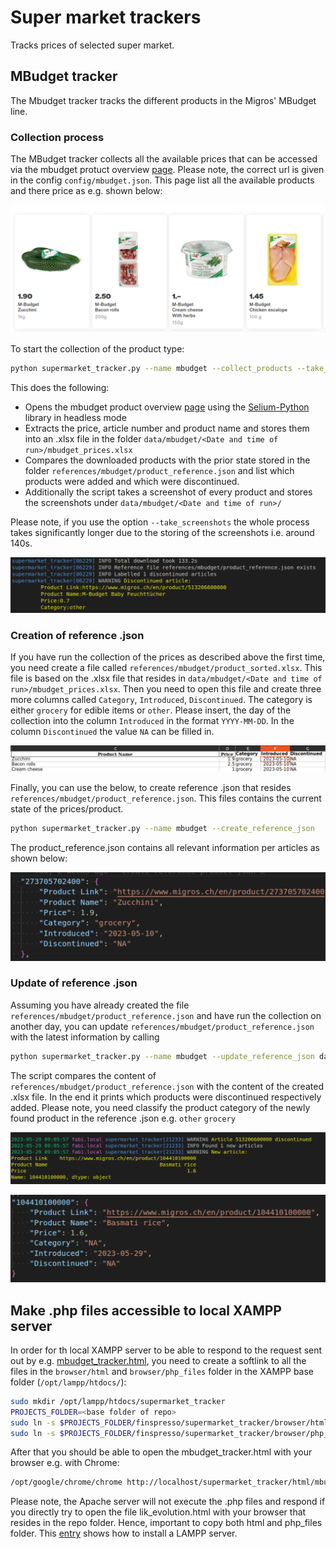# Super market trackers

Tracks prices of selected super market.

## MBudget tracker

The Mbudget tracker tracks the different products in the Migros' MBudget line.

### Collection process

The MBudget tracker collects all the available prices that can be accessed via the mbudget protuct overview [page](https://www.migros.ch/en/brand/m-budget). Please note, the correct url is given in the config `config/mbudget.json`. This page list all the available products and there price as e.g. shown below:

![mbudget_base](images/mbudget_base.png)

To start the collection of the product type:

```sh
python supermarket_tracker.py --name mbudget --collect_products --take_screenshots
```

This does the following:

- Opens the mbudget product overview [page](https://www.migros.ch/en/brand/m-budget) using the [Selium-Python](https://selenium-python.readthedocs.io/) library in headless mode
- Extracts the price, article number and product name and stores them into an .xlsx file in the folder `data/mbudget/<Date and time of run>/mbudget_prices.xlsx`
- Compares the downloaded products with the prior state stored in the folder `references/mbudget/product_reference.json` and list which products were added and which were discontinued.
- Additionally the script takes a screenshot of every product and stores the screenshots under `data/mbudget/<Date and time of run>/`

Please note, if you use the option `--take_screenshots` the whole process takes significantly longer due to the storing of the screenshots i.e. around 140s.

![collect](images/collect.png)

### Creation of reference .json

If you have run the collection of the prices as described above the first time, you need create a file called `references/mbudget/product_sorted.xlsx`. This file is based on the .xlsx file that resides in `data/mbudget/<Date and time of run>/mbudget_prices.xlsx`. Then you need to open this file and create three more columns called `Category`, `Introduced`, `Discontinued`. The category is either `grocery` for edible items or `other`. Please insert, the day of the collection into the column `Introduced` in the format `YYYY-MM-DD`. In the column `Discontinued` the value `NA` can be filled in.

![product_sorted](images/product_sorted.png)

Finally, you can use the below, to create reference .json that resides `references/mbudget/product_reference.json`. This files contains the current state of the prices/product.

```sh
python supermarket_tracker.py --name mbudget --create_reference_json
```

The product_reference.json contains all relevant information per articles as shown below:

![product_reference_json](images/product_reference_json.png)

### Update of reference .json

Assuming you have already created the file `references/mbudget/product_reference.json` and have run the collection on another day, you can update `references/mbudget/product_reference.json` with the latest information by calling

```sh
python supermarket_tracker.py --name mbudget --update_reference_json data/mbudget/<Date and time of run>/mbudget_prices.xlsx
```

The script compares the content of `references/mbudget/product_reference.json` with the content of the created .xlsx file. In the end it prints which products were discontinued respectively added. Please note, you need classify the product category of the newly found product in the reference .json e.g. `other` `grocery`

![basmati1](images/basmati_rice.png)

![basmati2](images/basmati_rice2.png)

## Make .php files accessible to local XAMPP server

In order for th local XAMPP server to be able to respond to the request sent out by e.g. [mbudget_tracker.html](browser/html/mbudget_tracker.html), you need to create a softlink to all the files in the `browser/html` and `browser/php_files` folder in the XAMPP base folder (`/opt/lampp/htdocs/`):

```sh
sudo mkdir /opt/lampp/htdocs/supermarket_tracker
PROJECTS_FOLDER=<base folder of repo>
sudo ln -s $PROJECTS_FOLDER/finspresso/supermarket_tracker/browser/html /opt/lampp/htdocs/supermarket_tracker/html
sudo ln -s $PROJECTS_FOLDER/finspresso/supermarket_tracker/browser/php_files /opt/lampp/htdocs/supermarket_tracker/php_files
```

After that you should be able to open the mbudget_tracker.html with your browser e.g. with Chrome:

```sh
/opt/google/chrome/chrome http://localhost/supermarket_tracker/html/mbudget_tracker.html
```

Please note, the Apache server will not execute the .php files and respond if you directly try to open the file lik_evolution.html with your browser that resides in the repo folder. Hence, important to copy both html and php_files folder. This [entry](https://github.com/finspresso/finspresso/tree/master/inflation#intall-xampp-server) shows how to install a LAMPP server.
